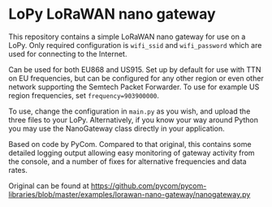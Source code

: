 # LoPy LoRaWAN nano gateway
This repository contains a simple LoRaWAN nano gateway for use on a LoPy.
Only required configuration is `wifi_ssid` and `wifi_password` which are used
for connecting to the Internet.

Can be used for both EU868 and US915. Set up by default for use with TTN
on EU frequencies, but can be configured for any other region or even other
network supporting the Semtech Packet Forwarder. To use for example US region
frequencies, set `frequency=903900000`.

To use, change the configuration in `main.py` as you wish, and upload the three
files to your LoPy. Alternatively, if you know your way around Python you may
use the NanoGateway class directly in your application.

Based on code by PyCom. Compared to that original, this contains some detailed
logging output allowing easy monitoring of gateway activity from the console,
and a number of fixes for alternative frequencies and data rates.

Original can be found at
https://github.com/pycom/pycom-libraries/blob/master/examples/lorawan-nano-gateway/nanogateway.py

